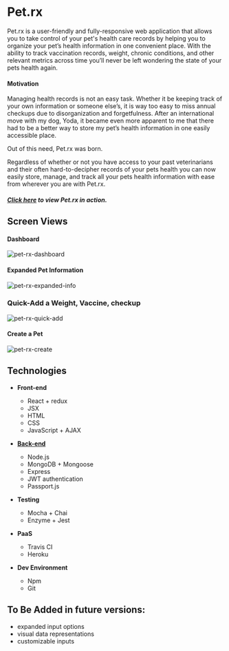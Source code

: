 # Pet.rx

Pet.rx is a user-friendly and fully-responsive web application that allows you to take control of your pet's health care records by helping you to organize your pet’s health information in one convenient place. With the ability to track vaccination records, weight, chronic conditions, and other relevant metrics across time you’ll never be left wondering the state of your pets health again.

#### Motivation

Managing health records is not an easy task. Whether it be keeping track of your own information or someone else’s, it is way too easy to miss annual checkups due to disorganization and forgetfulness. After an international move with my dog, Yoda, it became even more apparent to me that there had to be a better way to store my pet’s health information in one easily accessible place.

Out of this need, Pet.rx was born.

Regardless of whether or not you have access to your past veterinarians and their often hard-to-decipher records of your pets health you can now easily store, manage, and track all your pets health information with ease from wherever you are with Pet.rx.

##### [Click here](https://protected-everglades-84885.herokuapp.com/) to view Pet.rx in action.

## Screen Views

#### Dashboard

![pet-rx-dashboard](https://user-images.githubusercontent.com/30470040/46977974-6eeaaf00-d082-11e8-9331-6d1e1c889243.png)

#### Expanded Pet Information

![pet-rx-expanded-info](https://user-images.githubusercontent.com/30470040/46978023-993c6c80-d082-11e8-94f9-cae8b2ce2212.png)

### Quick-Add a Weight, Vaccine, checkup

![pet-rx-quick-add](https://user-images.githubusercontent.com/30470040/46978498-f553c080-d083-11e8-8b51-5ac53739e16d.png)

#### Create a Pet

![pet-rx-create](https://user-images.githubusercontent.com/30470040/46978068-b96c2b80-d082-11e8-9ca8-0f5b43b9a8b9.png)

## Technologies

* **Front-end**

  * React + redux
  * JSX
  * HTML
  * CSS
  * JavaScript + AJAX

* [**Back-end**](https://github.com/cellphone4ET/pet-rx-api)

  * Node.js
  * MongoDB + Mongoose
  * Express
  * JWT authentication
  * Passport.js

* **Testing**

  * Mocha + Chai
  * Enzyme + Jest

* **PaaS**

  * Travis CI
  * Heroku

* **Dev Environment**

  * Npm
  * Git

## To Be Added in future versions:

* expanded input options
* visual data representations
* customizable inputs
